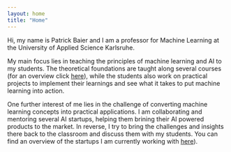 ```yaml
---
layout: home
title: "Home"
---
```


Hi, my name is Patrick Baier and I am a professor for Machine Learning at the University of Applied Science Karlsruhe.

My main focus lies in teaching the principles of machine learning and AI to my students. The theoretical foundations are taught along several courses 
(for an overview click [here](https://pabair.github.io/courses.html)), while the students also work on practical projects to implement their learnings and see what it takes to put machine learning into action. 

One further interest of me lies in the challenge of converting machine learning concepts into practical applications. I am collaborating and mentoring several AI startups, helping them brining their AI powered products to the market. In reverse, I try to bring the challenges and insights there back to the classroom and discuss them with my students.
You can find an overview of the startups I am currently working with [here](https://pabair.github.io/startups.html)). 
